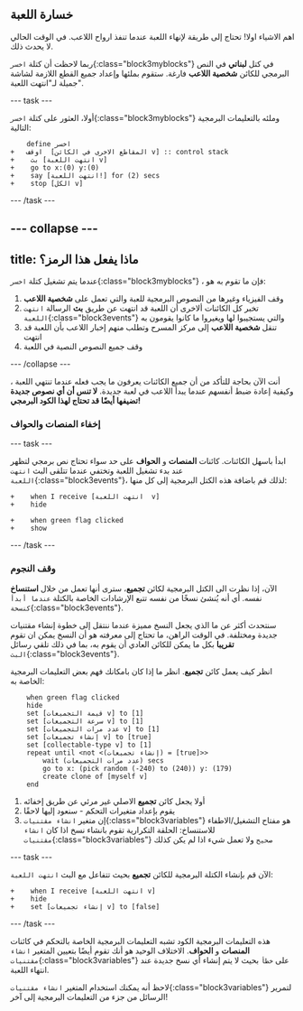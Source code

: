## خسارة اللعبة

اهم الاشياء اولا! تحتاج إلى طريقة لإنهاء اللعبة عندما تنفذ ارواح اللاعب. في الوقت الحالي لا يحدث ذلك.

ربما لاحظت أن كتلة `اخسر`{:class="block3myblocks"} في كتل **لبناتي** في النص البرمجي للكائن **شخصية اللاعب** فارغة. ستقوم بملئها وإعداد جميع القطع اللازمة لشاشة جميلة لـ"انتهت اللعبة".

--- task ---

أولا، العثور على كتلة `اخسر`{:class="block3myblocks"} وملئه بالتعليمات البرمجية التالية:

```blocks3
    define اخسر
+   اوقف  [المقاطع الاخرى في الكائن v] :: control stack
+    بث [انتهت اللعبة v]
+    go to x:(0) y:(0)
+    say [انتهت اللعبة!] for (2) secs
+    stop [الكل v]
```

--- /task ---

--- collapse ---
---
title: ماذا يفعل هذا الرمز؟
---

عندما يتم تشغيل كتلة `اخسر`{:class="block3myblocks"} ، فإن ما تقوم به هو:

1. وقف الفيزياء وغيرها من النصوص البرمجية للعبة والتي تعمل على **شخصية اللاعب**
2. تخبر كل الكائنات ألاخرى أن اللعبة قد انتهت عن طريق **بث** الرسالة `انتهت اللعبة`{:class="block3events"} والتي يستجيبوا لها ويغيروا ما كانوا يقومون به
3. تنقل **شخصية اللاعب** إلى مركز المسرح وتطلب منهم إخبار اللاعب بأن اللعبة قد انتهت
4. وقف جميع النصوص النصية في اللعبة

--- /collapse ---

أنت الآن بحاجة للتأكد من أن جميع الكائنات يعرفون ما يجب فعله عندما تنتهي اللعبة ، وكيفية إعادة ضبط أنفسهم عندما يبدأ اللاعب في لعبة جديدة. **لا تنس أن أي نصوص جديدة تضيفها أيضًا قد تحتاج لهذا الكود البرمجي!**

### إخفاء المنصات والحواف

--- task ---

ابدأ باسهل الكائنات. كائنات **المنصات** و **الحواف** على حد سواء تحتاج نص برمجي لتظهر عند بدء تشغيل اللعبة وتختفي عندما تتلقى البث `انتهت اللعبة`{:class="block3events"}، لذلك قم باضافة هذه الكتل البرمجية إلى كل منها:

```blocks3
+    when I receive [انتهت اللعبة  v]
+    hide
```

```blocks3
+    when green flag clicked
+    show
```

--- /task ---

### وقف النجوم

الآن، إذا نظرت الى الكتل البرمجية لكائن **تجميع**، سترى أنها تعمل من خلال **استنساخ** نفسه. أي أنه يُنشئ نسخًا من نفسه تتبع الإرشادات الخاصة بالكتلة `عندما أبدأ كنسخة`{:class="block3events"}.

سنتحدث أكثر عن ما الذي يجعل النسخ مميزة عندما ننتقل إلى خطوة إنشاء مقتنيات جديدة ومختلفة. في الوقت الراهن، ما تحتاج إلى معرفته هو أن النسخ يمكن ان تقوم **تقريبا** بكل ما يمكن للكائن العادي أن يقوم به، بما في ذلك تلقي رسائل `البث`{:class="block3events"}.

انظر كيف يعمل كائن **تجميع**. انظر ما إذا كان بامكانك فهم بعض التعليمات البرمجية الخاصة به:

```blocks3
    when green flag clicked
    hide
    set [قيمة التجميعات v] to [1]
    set [سرعة التجميعات v] to [1]
    set [عدد مرات التجميعات v] to [1]
    set [إنشاء تجميعات v] to [true]
    set [collectable-type v] to [1]
    repeat until <not <(إنشاء تجميعات) = [true]>>
        wait (عدد مرات التجميعات) secs
        go to x: (pick random (-240) to (240)) y: (179)
        create clone of [myself v]
    end
```

1. أولا يجعل كائن **تجميع** الاصلي غير مرئي عن طريق إخفائه
2. يقوم بإعداد متغيرات التحكم - سنعود إليها لاحقًا
3. إن متغير `انشاء مقتنيات`{:class="block3variables"} هو مفتاح التشغيل/الاطفاء للاستنساخ: الحلقة التكرارية تقوم بانشاء نسخ اذا كان `انشاء مقتنيات`{:class="block3variables"} `صحيح` ولا تعمل شيء اذا لم يكن كذلك

--- task ---

الآن قم بإنشاء الكتلة البرمجية للكائن **تجميع** بحيث تتفاعل مع البث `انتهت اللعبة`:

```blocks3
+    when I receive [انتهت اللعبة v]
+    hide
+    set [إنشاء تجميعات v] to [false]
```

--- /task ---

هذه التعليمات البرمجية الكود تشبه التعليمات البرمجية الخاصة بالتحكم في كائنات **المنصات** و **الحواف**. الاختلاف الوحيد هو أنك تقوم أيضًا بتعيين المتغير `انشاء مقتنيات`{:class="block3variables"} على `خطأ` بحيث لا يتم إنشاء أي نسخ جديدة عند انتهاء اللعبة.

لاحظ أنه يمكنك استخدام المتغير `انشاء مقتنيات`{:class="block3variables"} لتمرير الرسائل من جزء من التعليمات البرمجية إلى آخر!